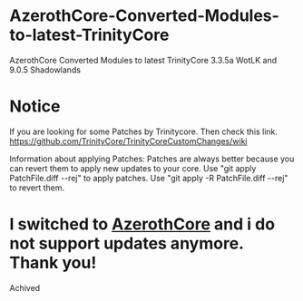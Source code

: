 # AzerothCore-Converted-Modules-to-latest-TrinityCore
AzerothCore Converted Modules to latest TrinityCore 3.3.5a WotLK and 9.0.5 Shadowlands

# Notice
If you are looking for some Patches by Trinitycore. Then check this link. https://github.com/TrinityCore/TrinityCoreCustomChanges/wiki

Information about applying Patches:
Patches are always better because you can revert them to apply new updates to your core. Use "git apply PatchFile.diff --rej" to apply patches. Use "git apply -R PatchFile.diff --rej" to revert them.



# I switched to [AzerothCore](https://www.azerothcore.org) and i do not support updates anymore. Thank you!
Achived
